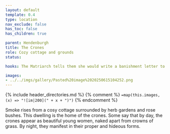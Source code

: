 ```yaml
---
layout: default
template: 0.4
type: location
nav_exclude: false
has_toc: false
has_children: true

parent: Hendenburgh
title: The Crones
role: Cozy cottage and grounds
status: 

hooks: The Matriarch tells them she would write a banishment letter to the hounds if the group convinces Sly George, from the Highwaymen, to marry Winnifried, as agreed in the past.

images: 
- ../../imgs/gallery/Pasted%20image%2020250615104252.png
---
```


{% include header_directories.md %}
{% comment %}
`=map(this.images, (x) => "![im|200](" + x + ")")`
{% endcomment %}

Smoke rises from a cosy cottage surrounded by herb gardens and rose bushes.
This dwelling is the home of the crones.
Some say that by day, the crones appear as beautiful young women, naked apart from crowns of grass.
By night, they manifest in their proper and hideous forms.